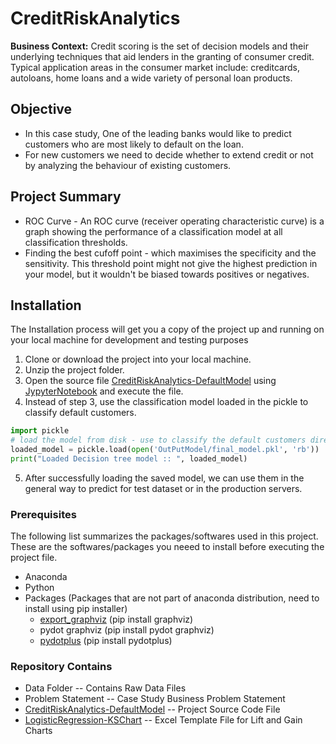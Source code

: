 # CreditRiskAnalytics

**Business Context:** Credit  scoring  is  the  set  of  decision  models  and  their  underlying  techniques that  aid  lenders  in  the  granting  of  consumer  credit. Typical application areas in the consumer market include: creditcards, autoloans, home loans and a wide variety of personal loan products.

## Objective
- In this case study, One of the leading banks would like to predict customers who are most likely to default on the loan. 
- For new customers we need to decide whether to extend credit or not by analyzing the behaviour of existing customers.

## Project Summary
- ROC Curve - An ROC curve (receiver operating characteristic curve) is a graph showing the performance of a classification model at all classification thresholds.
- Finding the best cufoff point - which maximises the specificity and the sensitivity. This threshold point might not give the highest   prediction in your model, but it wouldn't be biased towards positives or negatives.

## Installation
The Installation process will get you a copy of the project up and running on your local machine for development and testing purposes
1. Clone or download the project into your local machine.
2. Unzip the project folder.
3. Open the source file [CreditRiskAnalytics-DefaultModel](CreditRiskAnalytics-DefaultModel.ipynb) using [JypyterNotebook](http://jupyter.org/) and execute the file.
4. Instead of step 3, use the classification model loaded in the pickle to classify default customers.

```python
import pickle
# load the model from disk - use to classify the default customers directly
loaded_model = pickle.load(open('OutPutModel/final_model.pkl', 'rb'))
print("Loaded Decision tree model :: ", loaded_model)
```
5. After successfully loading the saved model, we can use them in the general way to predict for test dataset or in the production servers.

### Prerequisites
The following list summarizes the packages/softwares used in this project. These are the softwares/packages you neeed to install before executing the project file.
* Anaconda 
* Python  
* Packages (Packages that are not part of anaconda distribution, need to install using pip installer) 
  * [export_graphviz](https://pypi.org/project/graphviz/)  (pip install graphviz)
  * pydot graphviz  (pip install pydot graphviz) 
  * [pydotplus](https://pypi.org/project/pydotplus/) (pip install pydotplus)

### Repository Contains
 - Data Folder -- Contains Raw Data Files
 - Problem Statement -- Case Study Business Problem Statement
 - [CreditRiskAnalytics-DefaultModel](CreditRiskAnalytics-DefaultModel.ipynb) -- Project Source Code File
 - [LogisticRegression-KSChart](LogisticRegression-KSChart.xlsx) -- Excel Template File for Lift and Gain Charts
